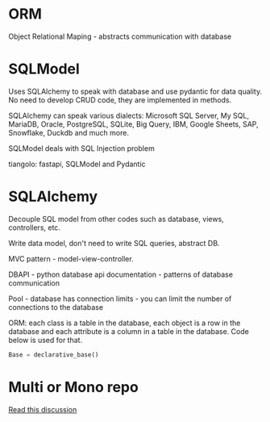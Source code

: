 # ORM

Object Relational Maping - abstracts communication with database

# SQLModel

Uses SQLAlchemy to speak with database and use pydantic for data quality. No need to develop CRUD code, they are implemented in methods.

SQLAlchemy can speak various dialects: Microsoft SQL Server, My SQL, MariaDB, Oracle, PostgreSQL, SQLite, Big Query, IBM, Google Sheets, SAP, Snowflake, Duckdb and much more.

SQLModel deals with SQL Injection problem

tiangolo: fastapi, SQLModel and Pydantic

# SQLAlchemy

Decouple SQL model from other codes such as database, views, controllers, etc.

Write data model, don't need to write SQL queries, abstract DB.

MVC pattern - model-view-controller.

DBAPI - python database api documentation - patterns of database communication

Pool - database has connection limits - you can limit the number of connections to the database

ORM: each class is a table in the database, each object is a row in the database and each attribute is a column in a table in the database. Code below is used for that.

```python
Base = declarative_base()
```

# Multi or Mono repo

[Read this discussion](https://www.thoughtworks.com/en-br/insights/blog/agile-engineering-practices/monorepo-vs-multirepo)
